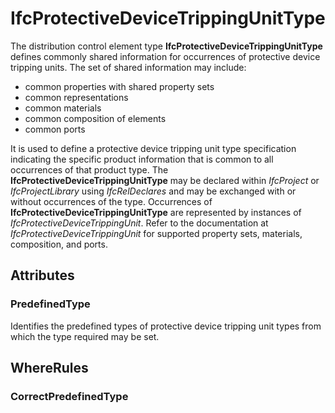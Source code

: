# IfcProtectiveDeviceTrippingUnitType

The distribution control element type **IfcProtectiveDeviceTrippingUnitType** defines commonly shared information for occurrences of protective device tripping units. The set of shared information may include:

* common properties with shared property sets
* common representations
* common materials
* common composition of elements
* common ports

It is used to define a protective device tripping unit type specification indicating the specific product information that is common to all occurrences of that product type. The **IfcProtectiveDeviceTrippingUnitType** may be declared within _IfcProject_ or _IfcProjectLibrary_ using _IfcRelDeclares_ and may be exchanged with or without occurrences of the type. Occurrences of **IfcProtectiveDeviceTrippingUnitType** are represented by instances of _IfcProtectiveDeviceTrippingUnit_. Refer to the documentation at _IfcProtectiveDeviceTrippingUnit_ for supported property sets, materials, composition, and ports.

## Attributes

### PredefinedType
Identifies the predefined types of protective device tripping unit types from which the type required may be set.

## WhereRules

### CorrectPredefinedType


